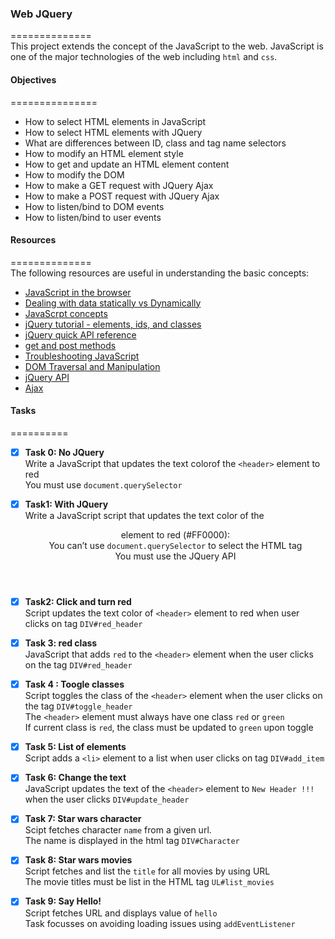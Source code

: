 ### Web JQuery     
==============     
This project extends the concept of the JavaScript to the web. JavaScript is one of the major technologies of the web including `html` and `css`.    

#### Objectives    
===============    
* How to select HTML elements in JavaScript    
* How to select HTML elements with JQuery    
* What are differences between ID, class and tag name selectors    
* How to modify an HTML element style    
* How to get and update an HTML element content    
* How to modify the DOM    
* How to make a GET request with JQuery Ajax    
* How to make a POST request with JQuery Ajax    
* How to listen/bind to DOM events    
* How to listen/bind to user events    

#### Resources     
==============     
The following resources are useful in understanding the basic concepts:     
* [JavaScript in the browser](https://alx-intranet.hbtn.io/concepts/3)    
* [Dealing with data statically vs Dynamically](https://alx-intranet.hbtn.io/concepts/35)    
* [JavaScrpt concepts](https://developer.mozilla.org/en-US/docs/Learn/JavaScript/First_steps/What_is_JavaScript)    
* [jQuery tutorial - elements, ids, and classes](https://jquery-tutorial.net/selectors/using-elements-ids-and-classes/)   
* [jQuery quick API reference](https://oscarotero.com/jquery/)   
* [get and post methods](https://jquery-tutorial.net/ajax/the-get-and-post-methods/)   
* [Troubleshooting JavaScript](https://developer.mozilla.org/en-US/docs/Learn/JavaScript/First_steps/What_went_wrong)   
* [DOM Traversal and Manipulation](https://jquery.com/)   
* [jQuery API](https://api.jquery.com/)   
* [Ajax](https://learn.jquery.com/ajax/)   

#### Tasks   
==========      
* [x] **Task 0: No JQuery**    
Write a JavaScript that updates the text colorof the `<header>` element to red    
You must use `document.querySelector`     
* [x] **Task1: With JQuery**    
Write a JavaScript script that updates the text color of the <header> element to red (#FF0000):    
You can’t use `document.querySelector` to select the HTML tag    
You must use the JQuery API   
* [x] **Task2: Click and turn red**    
Script updates the text color of `<header>` element to red when user clicks on tag `DIV#red_header`   
* [x] **Task 3: red class**   
JavaScript that adds `red` to the `<header>` element when the user clicks on the tag `DIV#red_header`    
* [x] **Task 4 : Toogle classes**    
Script toggles the class of the `<header>` element when the user clicks on the tag `DIV#toggle_header`    
The `<header>` element must always have one class `red` or `green`   
If current class is `red`, the class must be updated to `green` upon toggle  
* [x] **Task 5: List of elements**    
Script adds a `<li>` element to a list when user clicks on tag `DIV#add_item`    
* [x] **Task 6: Change the text**    
JavaScript updates the text of the `<header>` element to `New Header !!!` when the user clicks `DIV#update_header`     
* [x] **Task 7: Star wars character**    
Scipt fetches character `name` from a given url.    
The name is displayed in the html tag `DIV#Character`   
* [x] **Task 8: Star wars movies**   
Script fetches and list the `title` for all movies by using URL    
The movie titles must be list in the HTML tag `UL#list_movies`    
* [x] **Task 9: Say Hello!**   
Script fetches URL and displays value of `hello`   
Task focusses on avoiding loading issues using `addEventListener`   

